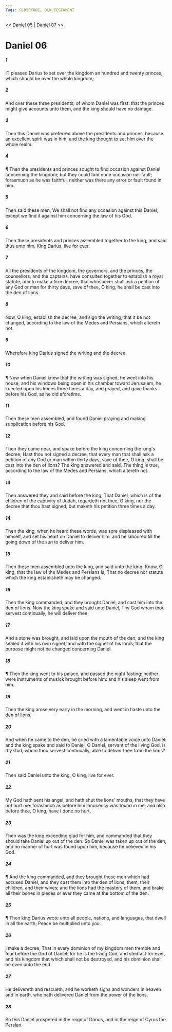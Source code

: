 ```yaml
---
Tags: SCRIPTURE, OLD_TESTAMENT
---
```


[<< Daniel 05](OLD_TESTAMENT/27_Daniel/Daniel_05.md) | [Daniel 07 >>](OLD_TESTAMENT/27_Daniel/Daniel_07.md)

# Daniel 06

##### 1

IT pleased Darius to set over the kingdom an hundred and twenty princes, which should be over the whole kingdom;

##### 2

And over these three presidents; of whom Daniel was first: that the princes might give accounts unto them, and the king should have no damage.

##### 3

Then this Daniel was preferred above the presidents and princes, because an excellent spirit was in him; and the king thought to set him over the whole realm.

##### 4

¶ Then the presidents and princes sought to find occasion against Daniel concerning the kingdom; but they could find none occasion nor fault; forasmuch as he was faithful, neither was there any error or fault found in him.

##### 5

Then said these men, We shall not find any occasion against this Daniel, except we find it against him concerning the law of his God.

##### 6

Then these presidents and princes assembled together to the king, and said thus unto him, King Darius, live for ever.

##### 7

All the presidents of the kingdom, the governors, and the princes, the counsellors, and the captains, have consulted together to establish a royal statute, and to make a firm decree, that whosoever shall ask a petition of any God or man for thirty days, save of thee, O king, he shall be cast into the den of lions.

##### 8

Now, O king, establish the decree, and sign the writing, that it be not changed, according to the law of the Medes and Persians, which altereth not.

##### 9

Wherefore king Darius signed the writing and the decree.

##### 10

¶ Now when Daniel knew that the writing was signed, he went into his house; and his windows being open in his chamber toward Jerusalem, he kneeled upon his knees three times a day, and prayed, and gave thanks before his God, as he did aforetime.

##### 11

Then these men assembled, and found Daniel praying and making supplication before his God.

##### 12

Then they came near, and spake before the king concerning the king's decree; Hast thou not signed a decree, that every man that shall ask a petition of any God or man within thirty days, save of thee, O king, shall be cast into the den of lions? The king answered and said, The thing is true, according to the law of the Medes and Persians, which altereth not.

##### 13

Then answered they and said before the king, That Daniel, which is of the children of the captivity of Judah, regardeth not thee, O king, nor the decree that thou hast signed, but maketh his petition three times a day.

##### 14

Then the king, when he heard these words, was sore displeased with himself, and set his heart on Daniel to deliver him: and he laboured till the going down of the sun to deliver him.

##### 15

Then these men assembled unto the king, and said unto the king, Know, O king, that the law of the Medes and Persians is, That no decree nor statute which the king establisheth may be changed.

##### 16

Then the king commanded, and they brought Daniel, and cast him into the den of lions. Now the king spake and said unto Daniel, Thy God whom thou servest continually, he will deliver thee.

##### 17

And a stone was brought, and laid upon the mouth of the den; and the king sealed it with his own signet, and with the signet of his lords; that the purpose might not be changed concerning Daniel.

##### 18

¶ Then the king went to his palace, and passed the night fasting: neither were instruments of musick brought before him: and his sleep went from him.

##### 19

Then the king arose very early in the morning, and went in haste unto the den of lions.

##### 20

And when he came to the den, he cried with a lamentable voice unto Daniel: and the king spake and said to Daniel, O Daniel, servant of the living God, is thy God, whom thou servest continually, able to deliver thee from the lions?

##### 21

Then said Daniel unto the king, O king, live for ever.

##### 22

My God hath sent his angel, and hath shut the lions' mouths, that they have not hurt me: forasmuch as before him innocency was found in me; and also before thee, O king, have I done no hurt.

##### 23

Then was the king exceeding glad for him, and commanded that they should take Daniel up out of the den. So Daniel was taken up out of the den, and no manner of hurt was found upon him, because he believed in his God.

##### 24

¶ And the king commanded, and they brought those men which had accused Daniel, and they cast them into the den of lions, them, their children, and their wives; and the lions had the mastery of them, and brake all their bones in pieces or ever they came at the bottom of the den.

##### 25

¶ Then king Darius wrote unto all people, nations, and languages, that dwell in all the earth; Peace be multiplied unto you.

##### 26

I make a decree, That in every dominion of my kingdom men tremble and fear before the God of Daniel: for he is the living God, and stedfast for ever, and his kingdom that which shall not be destroyed, and his dominion shall be even unto the end.

##### 27

He delivereth and rescueth, and he worketh signs and wonders in heaven and in earth, who hath delivered Daniel from the power of the lions.

##### 28

So this Daniel prospered in the reign of Darius, and in the reign of Cyrus the Persian.
